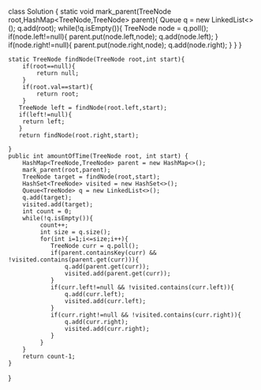 class Solution {
    static void mark_parent(TreeNode root,HashMap<TreeNode,TreeNode> parent){
        Queue<TreeNode> q = new LinkedList<>();
        q.add(root);
        while(!q.isEmpty()){
            TreeNode node = q.poll();
            if(node.left!=null){
                parent.put(node.left,node);
                q.add(node.left);
            }
            if(node.right!=null){
                parent.put(node.right,node);
                q.add(node.right);
            }
        }
    }

    static TreeNode findNode(TreeNode root,int start){
        if(root==null){
            return null;
        }
        if(root.val==start){
            return root;
        }
       TreeNode left = findNode(root.left,start);
       if(left!=null){
        return left;
       } 
       return findNode(root.right,start);
        
    }
    public int amountOfTime(TreeNode root, int start) {
        HashMap<TreeNode,TreeNode> parent = new HashMap<>();
        mark_parent(root,parent);
        TreeNode target = findNode(root,start);
        HashSet<TreeNode> visited = new HashSet<>();
        Queue<TreeNode> q = new LinkedList<>();
        q.add(target);
        visited.add(target);
        int count = 0;
        while(!q.isEmpty()){
             count++;
             int size = q.size();
             for(int i=1;i<=size;i++){
                TreeNode curr = q.poll();
                if(parent.containsKey(curr) && !visited.contains(parent.get(curr))){
                    q.add(parent.get(curr));
                    visited.add(parent.get(curr));
                }
                if(curr.left!=null && !visited.contains(curr.left)){
                    q.add(curr.left);
                    visited.add(curr.left);
                }
                if(curr.right!=null && !visited.contains(curr.right)){
                    q.add(curr.right);
                    visited.add(curr.right);
                }
             }
        }
        return count-1;
    }
}